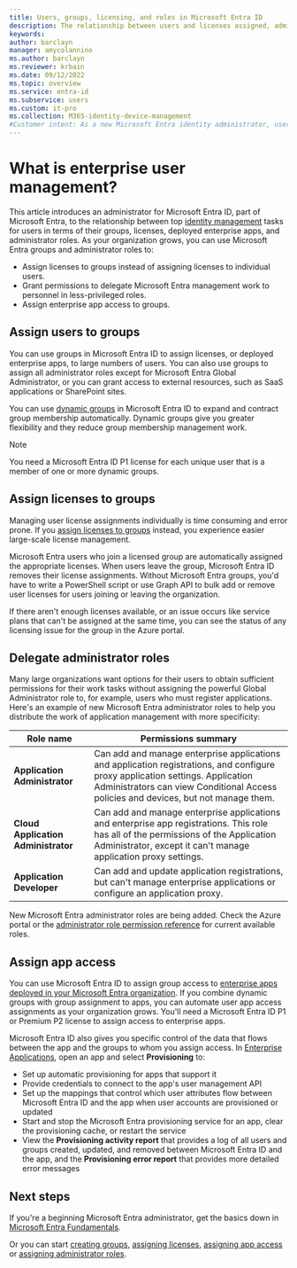 ```yaml
---
title: Users, groups, licensing, and roles in Microsoft Entra ID
description: The relationship between users and licenses assigned, administrator roles, group membership in Microsoft Entra ID
keywords:
author: barclayn
manager: amycolannino
ms.author: barclayn
ms.reviewer: krbain
ms.date: 09/12/2022
ms.topic: overview
ms.service: entra-id
ms.subservice: users
ms.custom: it-pro
ms.collection: M365-identity-device-management
#Customer intent: As a new Microsoft Entra identity administrator, user management is at the core of my work so I need to understand the user management tools such as groups, administrator roles, and licenses to manage users.
---
```

# What is enterprise user management?

This article introduces an administrator for Microsoft Entra ID, part of Microsoft Entra, to the relationship between top [identity management](~/fundamentals/whatis.md?context=azure/active-directory/users-groups-roles/context/ugr-context) tasks for users in terms of their groups, licenses, deployed enterprise apps, and administrator roles. As your organization grows, you can use Microsoft Entra groups and administrator roles to:

* Assign licenses to groups instead of assigning licenses to individual users.
* Grant permissions to delegate Microsoft Entra management work to personnel in less-privileged roles.
* Assign enterprise app access to groups.

## Assign users to groups

You can use groups in Microsoft Entra ID to assign licenses, or deployed enterprise apps, to large numbers of users. You can also use groups to assign all administrator roles except for Microsoft Entra Global Administrator, or you can grant access to external resources, such as SaaS applications or SharePoint sites.

You can use [dynamic groups](groups-create-rule.md) in Microsoft Entra ID to expand and contract group membership automatically. Dynamic groups give you greater flexibility and they reduce group membership management work. 

> [!NOTE]
> You need a Microsoft Entra ID P1 license for each unique user that is a member of one or more dynamic groups.

## Assign licenses to groups

Managing user license assignments individually is time consuming and error prone. If you [assign licenses to groups](~/fundamentals/license-users-groups.yml?context=azure/active-directory/users-groups-roles/context/ugr-context) instead, you experience easier large-scale license management.

Microsoft Entra users who join a licensed group are automatically assigned the appropriate licenses. When users leave the group, Microsoft Entra ID removes their license assignments. Without Microsoft Entra groups, you'd have to write a PowerShell script or use Graph API to bulk add or remove user licenses for users joining or leaving the organization.

If there aren't enough licenses available, or an issue occurs like service plans that can't be assigned at the same time, you can see the status of any licensing issue for the group in the Azure portal.

## Delegate administrator roles

Many large organizations want options for their users to obtain sufficient permissions for their work tasks without assigning the powerful Global Administrator role to, for example, users who must register applications. Here's an example of new Microsoft Entra administrator roles to help you distribute the work of application management with more specificity:

 Role name | Permissions summary
 --------- | -------------------
 **Application Administrator** | Can add and manage enterprise applications and application registrations, and configure proxy application settings. Application Administrators can view Conditional Access policies and devices, but not manage them.
 **Cloud Application Administrator** | Can add and manage enterprise applications and enterprise app registrations. This role has all of the permissions of the Application Administrator, except it can't manage application proxy settings.
**Application Developer** | Can add and update application registrations, but can't manage enterprise applications or configure an application proxy.

New Microsoft Entra administrator roles are being added. Check the Azure portal or the [administrator role permission reference](~/identity/role-based-access-control/permissions-reference.md) for current available roles.

## Assign app access

You can use Microsoft Entra ID to assign group access to [enterprise apps deployed in your Microsoft Entra organization](~/identity/enterprise-apps/assign-user-or-group-access-portal.md?context=azure/active-directory/users-groups-roles/context/ugr-context). If you combine dynamic groups with group assignment to apps, you can automate user app access assignments as your organization grows. You'll need a Microsoft Entra ID P1 or Premium P2 license to assign access to enterprise apps.

Microsoft Entra ID also gives you specific control of the data that flows between the app and the groups to whom you assign access. In [Enterprise Applications](https://portal.azure.com/#blade/Microsoft_AAD_IAM/StartboardApplicationsMenuBlade/AllApps), open an app and select **Provisioning** to:

* Set up automatic provisioning for apps that support it
* Provide credentials to connect to the app's user management API
* Set up the mappings that control which user attributes flow between Microsoft Entra ID and the app when user accounts are provisioned or updated
* Start and stop the Microsoft Entra provisioning service for an app, clear the provisioning cache, or restart the service
* View the **Provisioning activity report** that provides a log of all users and groups created, updated, and removed between Microsoft Entra ID and the app, and the **Provisioning error report** that provides more detailed error messages

## Next steps

If you're a beginning Microsoft Entra administrator, get the basics down in [Microsoft Entra Fundamentals](~/fundamentals/index.yml).

Or you can start [creating groups](~/fundamentals/how-to-manage-groups.yml?context=azure/active-directory/users-groups-roles/context/ugr-context), [assigning licenses](~/fundamentals/license-users-groups.yml?context=azure/active-directory/users-groups-roles/context/ugr-context), [assigning app access](~/identity/enterprise-apps/assign-user-or-group-access-portal.md?context=azure/active-directory/users-groups-roles/context/ugr-context) or [assigning administrator roles](~/identity/role-based-access-control/permissions-reference.md).
